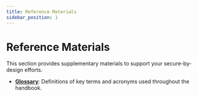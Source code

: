 ```yaml
---
title: Reference Materials
sidebar_position: 1
---
```


# Reference Materials

This section provides supplementary materials to support your secure-by-design efforts.

- **[Glossary](./glossary.md)**: Definitions of key terms and acronyms used throughout the handbook.
